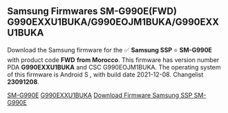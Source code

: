 <h2>Samsung Firmwares SM-G990E(FWD) G990EXXU1BUKA/G990EOJM1BUKA/G990EXXU1BUKA</h2>
Download the Samsung firmware for the ✅ <strong>Samsung SSP </strong> ⭐ <strong>SM-G990E</strong> with product code <strong>FWD</strong> <strong> from Morocco</strong>. This firmware has version number PDA <strong>G990EXXU1BUKA</strong> and CSC G990EOJM1BUKA. The operating system of this firmware is Android S , with build date 2021-12-08. Changelist <strong>23091208</strong>.


[SM-G990E](https://samfirm.shop/samsung/model/SM-G990E)
[G990EXXU1BUKA](https://samfirm.shop/samsung/pda/G990EXXU1BUKA)
[Download Firmware Samsung SSP SM-G990E](https://samfirm.shop/samsung/firmware/481656)
